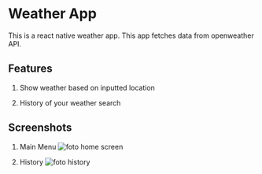 # Weather App

This is a react native weather app. This app fetches data from openweather API.

## Features

1. Show weather based on inputted location

2. History of your weather search

## Screenshots

1. Main Menu
![foto home screen](https://github.com/shirousaberx/weather-app/assets/71808405/71e33883-d5d8-4d0e-aa81-2bf396a04d69)

2. History 
![foto history](https://github.com/shirousaberx/weather-app/assets/71808405/3f70b947-9287-43d9-ac86-cd2f304b06d6)
